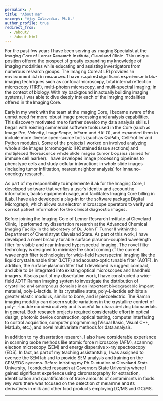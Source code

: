 ```yaml
---
permalink: /
title: "About me"
excerpt: "Ajay Zalavadia, Ph.D."
author_profile: true
redirect_from: 
  - /about/
  - /about.html
---
```


  For the past few years I have been serving as Imaging Specialist at the Imaging Core of Lerner Research Institute, Cleveland Clinic. This unique position offered the prospect of greatly expanding my knowledge of imaging modalities while educating and assisting investigators from numerous research groups. The Imaging Core at LRI provides an environment rich in resources. I have acquired significant experience in bio-imaging techniques such as confocal microscopy, total internal reflection microscopy (TIRF), multi-photon microscopy, and multi-spectral imaging; in the context of biology. With my background in actually building imaging systems, I was able to dive deeply into each of the imaging modalities offered in the Imaging Core.
  
  Early in my work with the team at the Imaging Core, I became aware of the unmet need for more robust image processing and analysis capabilities. This discovery motivated me to further develop my data analysis skills. I began with existing commercial software tools used in the Core (such as Image Pro, Volocity, ImageScope, inForm and HALO), and expanded them to include more diverse open-source tools (such as QuPath, CellProfiler and Python modules). Some of the projects I worked on involved analyzing whole slide images (chromogenic IHC stained tissue sections) and multiplexed fluorescence whole slide images (tumor biopsies stained for immune cell marker). I have developed image processing pipelines to phenotype cells and study cellular interactions in whole slide images (including tumor infiltration, nearest neighbor analysis) for Immuno-oncology research.

  As part of my responsibility to implemente iLab for the Imaging Core, I developed software that verifies a user’s identity and accounting information, tracks equipment usage, and facilitates Imaging Core billing in iLab. I have also developed a plug-in for the software package Digital Micrograph, which allows our electron microscope operators to verify and correct patient information for the clinical diagnostic images.

  Before joining the Imaging Core of Lerner Research Institute at Cleveland Clinic, I performed my dissertation research at the Advanced Chemical Imaging Facility in the laboratory of Dr. John F. Turner II within the Department of Chemistryat Cleveland State. As part of this work, I have developed a novel broadly tunable surface plasmon-coupled wavelength filter for visible and near infrared hyperspectral imaging. The novel filter technology is designed to minimize the short coming of the current wavelength filter technologies for wide-field hyperspectral imaging like the liquid crystal tunable filter (LCTF) and acousto-optic tunable filter (AOTF). In addition, the surface plasmon filter that I developed is rugged, compact, and able to be integrated into existing optical microscopes and handheld imagers. Also as part of my dissertation work, I have constructed a wide-field AOTF Raman imaging system to investigate the distribution of crystalline and amorphous domains in an important biodegradable implant material, poly-L-lactide. In its crystalline state, poly-L-lactide exhibits a greater elastic modulus, similar to bone, and is piezoelectric. The Raman imaging modality can discern subtle variations in the crystalline content of poly-L-lactide nondestructively and is useful for characterizing biomaterials in general. Both research projects required considerable effort in optical design, photonic device construction, optical testing, computer interfacing to control acquisition, computer programming (Visual Basic, Visual C++, MatLab, etc.), and novel multivariate methods for data analysis.

  In addition to my dissertation research, I also have considerable experience in scanning probe methods like atomic force microscopy (AFM), scanning electron microscopy (SEM) and energy dispersive x-ray spectroscopy (EDS). In fact, as part of my teaching assistantship, I was assigned to oversee the SEM lab and to provide SEM analysis and training on the SEM/EDS systems. Before initiating my Ph.D. studies at Cleveland State University, I conducted research at Governors State University where I gained significant experience using chromatography for extraction, identification and quantification of trace amounts of contaminants in foods. My work there was focused on the detection of melamine and its derivatives in milk and other food products employing LC/MS and GC/MS.

---
